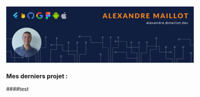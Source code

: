 ![Cover](https://github.com/AlexandreMaillot/AlexandreMaillot/blob/main/img/banniere_img.png)

### Mes derniers projet :

####test
